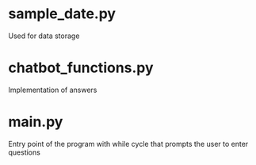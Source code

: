 # sample_date.py

Used for data storage

# chatbot_functions.py

Implementation of answers

# main.py

Entry point of the program with while cycle that prompts the user to enter questions
